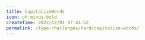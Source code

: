 ```yaml
---
title: CapitalizeWords
icon: ph:minus-bold
createTime: 2022/12/01 07:44:52
permalink: /type-challenges/hard/capitalize-words/
---
```

